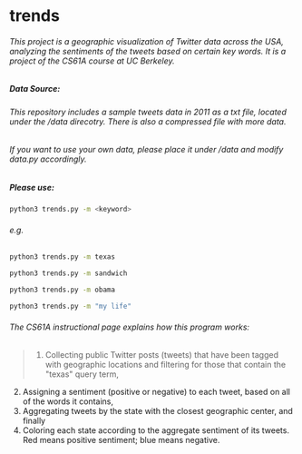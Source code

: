trends
======

###### This project is a geographic visualization of Twitter data across the USA, analyzing the sentiments of the tweets based on certain key words. It is a project of the CS61A course at UC Berkeley.

##### Data Source:

###### This repository includes a sample tweets data in 2011 as a txt file, located under the /data direcotry. There is also a compressed file with more data.

###### If you want to use your own data, please place it under /data and modify data.py accordingly.

##### Please use:
```bash
python3 trends.py -m <keyword>
```

###### e.g.

```bash
python3 trends.py -m texas
```

```bash
python3 trends.py -m sandwich
```

```bash
python3 trends.py -m obama
```

```bash
python3 trends.py -m "my life"
```

###### The CS61A instructional page explains how this program works:
> 1. Collecting public Twitter posts (tweets) that have been tagged with geographic locations and filtering for those that contain the "texas" query term,
2. Assigning a sentiment (positive or negative) to each tweet, based on all of the words it contains,
3. Aggregating tweets by the state with the closest geographic center, and finally
4. Coloring each state according to the aggregate sentiment of its tweets. Red means positive sentiment; blue means negative.

